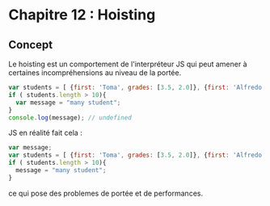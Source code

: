 # Chapitre 12 : Hoisting

## Concept

Le hoisting est un comportement de l'interpréteur JS qui peut amener à certaines incompréhensions au niveau de la portée.

```js
var students = [ {first: 'Toma', grades: [3.5, 2.0]}, {first: 'Alfredo', grades: [5, 5.5, 6.0]}, {first: 'Michael', grades: [4.5, 5.0, 4.5]}];
if ( students.length > 10){
  var message = "many student";
}
console.log(message); // undefined

```
JS en réalité fait cela :

```js
var message;
var students = [ {first: 'Toma', grades: [3.5, 2.0]}, {first: 'Alfredo', grades: [5, 5.5, 6.0]}, {first: 'Michael', grades: [4.5, 5.0, 4.5]}];
if ( students.length > 10){
  message = "many student";
}
```
ce qui pose des problemes de portée et de performances.
